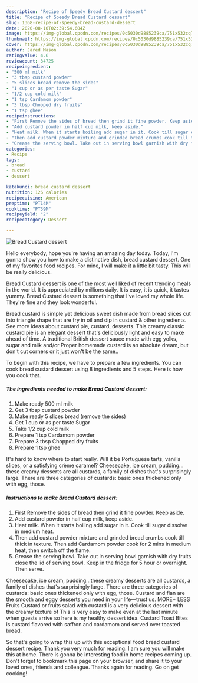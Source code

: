 ```yaml
---
description: "Recipe of Speedy Bread Custard dessert"
title: "Recipe of Speedy Bread Custard dessert"
slug: 1368-recipe-of-speedy-bread-custard-dessert
date: 2020-08-10T02:39:54.604Z
image: https://img-global.cpcdn.com/recipes/0c5030d9885239ca/751x532cq70/bread-custard-dessert-recipe-main-photo.jpg
thumbnail: https://img-global.cpcdn.com/recipes/0c5030d9885239ca/751x532cq70/bread-custard-dessert-recipe-main-photo.jpg
cover: https://img-global.cpcdn.com/recipes/0c5030d9885239ca/751x532cq70/bread-custard-dessert-recipe-main-photo.jpg
author: Jared Mason
ratingvalue: 4.6
reviewcount: 34725
recipeingredient:
- "500 ml milk"
- "3 tbsp custard powder"
- "5 slices bread remove the sides"
- "1 cup or as per taste Sugar"
- "1/2 cup cold milk"
- "1 tsp Cardamom powder"
- "3 tbsp Chopped dry fruits"
- "1 tsp ghee"
recipeinstructions:
- "First Remove the sides of bread then grind it fine powder. Keep aside."
- "Add custard powder in half cup milk, keep aside."
- "Heat milk. When it starts boiling add sugar in it. Cook till sugar dissolve in medium heat."
- "Then add custard powder mixture and grinded bread crumbs cook till thick in texture. Then add Cardamom powder cook for 2 mins in medium heat, then switch off the flame."
- "Grease the serving bowl. Take out in serving bowl garnish with dry fruits close the lid of serving bowl. Keep in the fridge for 5 hour or overnight. Then serve."
categories:
- Recipe
tags:
- bread
- custard
- dessert

katakunci: bread custard dessert 
nutrition: 126 calories
recipecuisine: American
preptime: "PT14M"
cooktime: "PT39M"
recipeyield: "2"
recipecategory: Dessert

---
```



![Bread Custard dessert](https://img-global.cpcdn.com/recipes/0c5030d9885239ca/751x532cq70/bread-custard-dessert-recipe-main-photo.jpg)

Hello everybody, hope you're having an amazing day today. Today, I'm gonna show you how to make a distinctive dish, bread custard dessert. One of my favorites food recipes. For mine, I will make it a little bit tasty. This will be really delicious.

Bread Custard dessert is one of the most well liked of recent trending meals in the world. It is appreciated by millions daily. It is easy, it is quick, it tastes yummy. Bread Custard dessert is something that I've loved my whole life. They're fine and they look wonderful.

Bread custard is simple yet delicious sweet dish made from bread slices cut into triangle shape that are fry in oil and dip in custard &amp; other ingredients. See more ideas about custard pie, custard, desserts. This creamy classic custard pie is an elegant dessert that&#39;s deliciously light and easy to make ahead of time. A traditional British dessert sauce made with egg yolks, sugar and milk and/or Proper homemade custard is an absolute dream, but don&#39;t cut corners or it just won&#39;t be the same..


To begin with this recipe, we have to prepare a few ingredients. You can cook bread custard dessert using 8 ingredients and 5 steps. Here is how you cook that.

<!--inarticleads1-->

##### The ingredients needed to make Bread Custard dessert:

1. Make ready 500 ml milk
1. Get 3 tbsp custard powder
1. Make ready 5 slices bread (remove the sides)
1. Get 1 cup or as per taste Sugar
1. Take 1/2 cup cold milk
1. Prepare 1 tsp Cardamom powder
1. Prepare 3 tbsp Chopped dry fruits
1. Prepare 1 tsp ghee


It&#39;s hard to know where to start really. Will it be Portuguese tarts, vanilla slices, or a satisfying crème caramel? Cheesecake, ice cream, pudding…these creamy desserts are all custards, a family of dishes that&#39;s surprisingly large. There are three categories of custards: basic ones thickened only with egg, those. 

<!--inarticleads2-->

##### Instructions to make Bread Custard dessert:

1. First Remove the sides of bread then grind it fine powder. Keep aside.
1. Add custard powder in half cup milk, keep aside.
1. Heat milk. When it starts boiling add sugar in it. Cook till sugar dissolve in medium heat.
1. Then add custard powder mixture and grinded bread crumbs cook till thick in texture. Then add Cardamom powder cook for 2 mins in medium heat, then switch off the flame.
1. Grease the serving bowl. Take out in serving bowl garnish with dry fruits close the lid of serving bowl. Keep in the fridge for 5 hour or overnight. Then serve.


Cheesecake, ice cream, pudding…these creamy desserts are all custards, a family of dishes that&#39;s surprisingly large. There are three categories of custards: basic ones thickened only with egg, those. Custard and flan are the smooth and eggy desserts you need in your life—trust us. MORE+ LESS Fruits Custard or fruits salad with custard is a very delicious dessert with the creamy texture of This is very easy to make even at the last minute when guests arrive so here is my healthy dessert idea. Custard Toast Bites is custard flavored with saffron and cardamom and served over toasted bread. 

So that's going to wrap this up with this exceptional food bread custard dessert recipe. Thank you very much for reading. I am sure you will make this at home. There is gonna be interesting food in home recipes coming up. Don't forget to bookmark this page on your browser, and share it to your loved ones, friends and colleague. Thanks again for reading. Go on get cooking!

